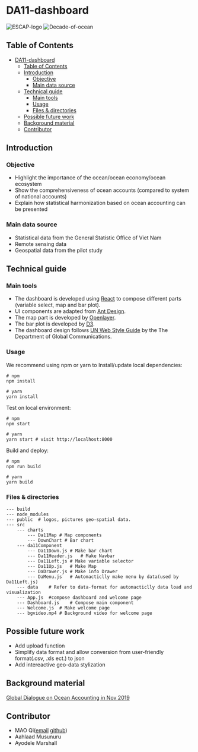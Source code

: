 # DA11-dashboard

![ESCAP-logo](https://www.unescap.org/themes/custom/escap2020/logo.png)
![Decade-of-ocean](https://www.unescap.org/sites/default/d8files/SDG_Decade_of_Action_E2x.png)

## Table of Contents

- [DA11-dashboard](#da11-dashboard)
	- [Table of Contents](#table-of-contents)
	- [Introduction](#introduction)
		- [Objective](#objective)
		- [Main data source](#main-data-source)
	- [Technical guide](#technical-guide)
		- [Main tools](#main-tools)
		- [Usage](#usage)
		- [Files & directories](#files--directories)
	- [Possible future work](#possible-future-work)
	- [Background material](#background-material)
	- [Contributor](#contributor)

## Introduction

### Objective

- Highlight the importance of the ocean/ocean economy/ocean ecosystem
- Show the comprehensiveness of ocean accounts (compared to system of national accounts)
- Explain how statistical harmonization based on ocean accounting can be presented

### Main data source

- Statistical data from the General Statistic Office of Viet Nam
- Remote sensing data
- Geospatial data from the pilot study

## Technical guide

### Main tools

- The dashboard is developed using [React](https://reactjs.org/) to compose different parts (variable select, map and bar plot).
- UI components are adapted from [Ant Design](https://ant.design/docs/react/introduce).
- The map part is developed by [Openlayer](https://openlayers.org/en/latest/doc/tutorials/).
- The bar plot is developed by [D3](https://d3js.org/).
- The dashboard design follows [UN Web Style Guide](https://www.un.org/styleguide/) by the The Department of Global Communications.

### Usage

We recommend using npm or yarn to Install/update local dependencies:

```
# npm
npm install

# yarn 
yarn install 
```

Test on local environment:

```
# npm
npm start

# yarn 
yarn start # visit http://localhost:8000
```

Build and deploy:

```
# npm
npm run build

# yarn 
yarn build
```

### Files & directories

```
--- build
--- node_modules
--- public	# logos, pictures geo-spatial data.
--- src
	--- charts
		--- Da11Map	# Map components
		--- DownChart # Bar chart
	--- da11Component
		--- Da11Down.js	# Make bar chart
		--- Da11Header.js	# Make Navbar
		--- Da11Left.js	# Make variable selector
		--- Da11Up.js	# Make Map 
		--- DaDrawer.js	# Make info Drawer
		--- DaMenu.js	# Automacticlly make menu by data(used by Da11Left.js)
	--- data	# Refer to data-format for automacticlly data load and visualization
	--- App.js	#compose dashboard and welcome page
	--- Dashboard.js	# Compose main component
	--- Welcome.js	# Make welcome page
	--- bgvideo.mp4 # Background video for welcome page
```

## Possible future work

- Add upload function
- Simplify data format and allow conversion from user-friendly format(.csv, .xls ect.) to json
- Add intereactive geo-data stylization

## Background material

[Global Dialogue on Ocean Accounting in Nov 2019](https://www.unescap.org/events/global-dialogue-ocean-accounting-and-first-annual-meeting-global-ocean-accounts-partnership)

## Contributor

- MAO Qi([email](mailto:maoqi@pku.edu.cn) [github](https://github.com/qinterest))
- Aahlaad Musunuru
- Ayodele Marshall